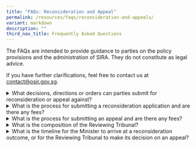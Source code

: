 ```yaml
---
title: "FAQs: Reconsideration and Appeal"
permalink: /resources/faqs/reconsideration-and-appeals/
variant: markdown
description: ""
third_nav_title: Frequently Asked Questions
---
```

<p>The FAQs are intended to provide guidance to parties on the policy provisions
and the administration of SIRA. They do not constitute as legal advice.</p>
<p>If you have further clarifications, feel free to contact us at <a href="mailto:contact@osir.gov.sg" rel="noopener noreferrer nofollow" target="_blank">contact@osir.gov.sg</a>.</p>
<p></p>
<div data-type="detailGroup" class="isomer-accordion isomer-accordion-white">
<details class="isomer-details">
<summary>What decisions, directions or orders can parties submit for reconsideration
or appeal against?</summary>
<div data-type="detailsContent" class="isomer-details-content">
<p>The Significant Investments Review Act has been designed to be business-friendly.</p>
<p></p>
<p>Reconsideration applications and appeals can be submitted for all decisions,
directions or orders issued, except for the certificate issued by the Minister
charged with the responsibility for internal security that states that
the Minister is satisfied that the entity has acted against our national
security interests.</p>
</div>
</details>
<details class="isomer-details">
<summary>What is the process for submitting a reconsideration application and are
there any fees?</summary>
<div data-type="detailsContent" class="isomer-details-content">
<p>Parties may seek reconsideration from the Minister within 14 calendar
days after receiving the decision. They may use the <a href="/forms/reconsideration-and-appeal-forms" rel="noopener noreferrer nofollow" target="_blank">Reconsideration Application form</a> and
email the completed form to <a href="mailto:submissions@osir.gov.sg" rel="noopener noreferrer nofollow" target="_blank"><u>submissions@osir.gov.sg</u></a>.</p>
<p></p>
<p>There are no fees payable when submitting a reconsideration application.</p>
<p></p>
<p>The Minister's decision must be complied with and remains in effect until
it is cancelled or substituted on reconsideration. No further reconsideration
can be made after Minister makes a decision on the reconsideration application.</p>
<p></p>
<p>Parties may wish to refer to <a href="/about-sira/reconsideration-and-appeal" rel="noopener noreferrer nofollow" target="_blank">Reconsideration Process</a> for
a step-by-step process flow.</p>
</div>
</details>
<details class="isomer-details">
<summary>What is the process for submitting an appeal and are there any fees?</summary>
<div data-type="detailsContent" class="isomer-details-content">
<p>Parties aggrieved by either an initial appealable decision affirmed on
reconsideration, or a substitute appealable decision made on reconsideration
may appeal to an independent Reviewing Tribunal within 30 calendar days
after the reconsideration decision.</p>
<p></p>
<p>Parties will be required to pay the prescribed appeal fee of $200 as part
of the application.</p>
<p></p>
<p>Appellants may use the relevant form available on <a href="https://www.mti.gov.sg/SIRA/Significant-Investments-Review-Act" rel="noopener noreferrer nofollow" target="_blank">MTI website</a> and
email the completed form to <a href="mailto:secretary@siratribunal.gov.sg" rel="noopener noreferrer nofollow" target="_blank"><u>secretary@siratribunal.gov.sg</u></a>.</p>
<p></p>
<p>The Minister's reconsideration decision remains in effect until it is
reversed on appeal. The Reviewing Tribunal's decision is final.</p>
<p></p>
<p>Parties may wish to refer to <a href="/about-sira/reconsideration-and-appeal" rel="noopener noreferrer nofollow" target="_blank">Appeal Process</a> for a step-by-step
process flow.</p>
<p></p>
</div>
</details>
<details class="isomer-details">
<summary>What is the composition of the Reviewing Tribunal?</summary>
<div data-type="detailsContent" class="isomer-details-content">
<p>Each Reviewing Tribunal will consist of three individuals, appointed by
the President on the advice of the Cabinet, including a chairperson who
is a Supreme Court judge.</p>
</div>
</details>
<details class="isomer-details">
<summary>What is the timeline for the Minister to arrive at a reconsideration outcome,
or for the Reviewing Tribunal to make its decision on an appeal?</summary>
<div data-type="detailsContent" class="isomer-details-content">
<p>Given that there may be diverse and complex considerations relating to
national security concerns, decision-making authorities should be allowed
adequate time to conduct thorough assessments and properly review the case
before them.&nbsp;</p>
<p></p>
<p>Nonetheless, we will endeavour to process all applications for reconsideration
and appeal expeditiously.&nbsp;</p>
</div>
</details>
</div>
<p></p>